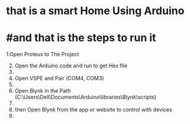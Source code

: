 # that is a smart Home Using Arduino




#and that is the steps to run it
======================================
1.Open Proteus to The Project 

2. Open the Arduino code and run to get Hex file
3. 
4. Open VSPE and Pair (COM4, COM3)
5. 
6. Open Blynk in the Path (C:\Users\Dell\Documents\Arduino\libraries\Blynk\scripts)
7. 
8. then Open Blynk from the app or website to control with devices
9. 
